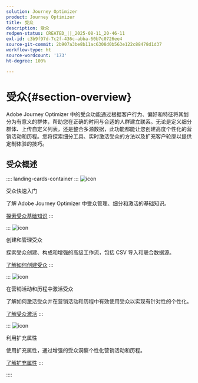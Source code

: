 ```yaml
---
solution: Journey Optimizer
product: Journey Optimizer
title: 受众
description: 受众
redpen-status: CREATED_||_2025-08-11_20-46-11
exl-id: c3b9f97d-7c2f-436c-abba-60b7c0726ee4
source-git-commit: 2b907a3be8b11ac6308d0b563e122c88478d1d37
workflow-type: ht
source-wordcount: '173'
ht-degree: 100%

---
```


# 受众{#section-overview}

Adobe Journey Optimizer 中的受众功能通过根据客户行为、偏好和特征将其划分为有意义的群体，帮助您在正确的时间与合适的人群建立联系。无论是定义细分群体、上传自定义列表，还是整合多源数据，此功能都能让您创建高度个性化的营销活动和历程。您将探索细分工具、实时激活受众的方法以及扩充客户轮廓以提供定制体验的技巧。

## 受众概述

:::: landing-cards-container
:::
![icon](https://cdn.experienceleague.adobe.com/icons/circle-play.svg)

受众快速入门

了解 Adobe Journey Optimizer 中受众管理、细分和激活的基础知识。

[探索受众基础知识](../using/audience/about-audiences.md)
:::

:::
![icon](https://cdn.experienceleague.adobe.com/icons/list-check.svg?lang=zh-Hans)

创建和管理受众

探索受众创建、构成和增强的高级工作流，包括 CSV 导入和联合数据源。

[了解如何创建受众](create-landing-page.md)
:::

:::
![icon](https://cdn.experienceleague.adobe.com/icons/bullseye.svg?lang=zh-Hans)

在营销活动和历程中激活受众

了解如何激活受众并在营销活动和历程中有效使用受众以实现有针对性的个性化。

[了解受众激活](../using/audience/target-audiences.md)
:::

:::
![icon](https://cdn.experienceleague.adobe.com/icons/puzzle-piece.svg?lang=zh-Hans)

利用扩充属性

使用扩充属性，通过增强的受众洞察个性化营销活动和历程。

[了解扩充属性](../using/audience/enrichment-attributes.md)
:::

::::
